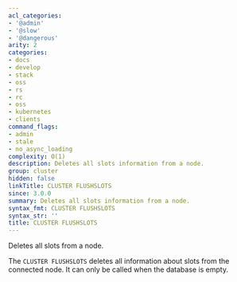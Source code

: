 ```yaml
---
acl_categories:
- '@admin'
- '@slow'
- '@dangerous'
arity: 2
categories:
- docs
- develop
- stack
- oss
- rs
- rc
- oss
- kubernetes
- clients
command_flags:
- admin
- stale
- no_async_loading
complexity: O(1)
description: Deletes all slots information from a node.
group: cluster
hidden: false
linkTitle: CLUSTER FLUSHSLOTS
since: 3.0.0
summary: Deletes all slots information from a node.
syntax_fmt: CLUSTER FLUSHSLOTS
syntax_str: ''
title: CLUSTER FLUSHSLOTS
---
```

Deletes all slots from a node.

The `CLUSTER FLUSHSLOTS` deletes all information about slots from the connected node. It can only be called when the database is empty.
